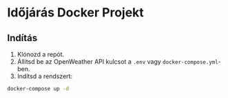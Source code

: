 # Időjárás Docker Projekt

## Indítás

1. Klónozd a repót.
2. Állítsd be az OpenWeather API kulcsot a `.env` vagy `docker-compose.yml`-ben.
3. Indítsd a rendszert:

```bash
docker-compose up -d